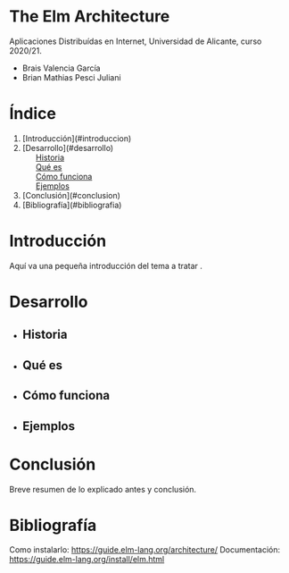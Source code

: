 # The Elm Architecture
Aplicaciones Distribuídas en Internet, Universidad de Alicante, curso 2020/21.
- Brais Valencia García 
- Brian Mathias Pesci Juliani


# Índice
<!-- TABLE OF CONTENTS -->
  <ol>
    <li>[Introducción](#introduccion)</li>
    <li>[Desarrollo](#desarrollo)</a>
      <ul><a href="#historia">Historia</a></ul>
      <ul><a href="#que-es">Qué es</a></ul>
      <ul><a href="#como-funciona">Cómo funciona</a></ul>
      <ul><a href="#ejemplos">Ejemplos</a></ul>
    </li>
  <li>[Conclusión](#conclusion)</li>
  <li>[Bibliografía](#bibliografia)</li>
  </ol>

# Introducción 
Aquí va una pequeña introducción del tema a tratar .

# Desarrollo 
* <h2 id ="historia"> Historia </h2>
* <h2 id="que-es"> Qué es </h2>
* <h2 id="como-funciona"> Cómo funciona </h2>
* <h2 id="ejemplos"> Ejemplos </h2>

# Conclusión 
Breve resumen de lo explicado antes y conclusión.

# Bibliografía

Como instalarlo: https://guide.elm-lang.org/architecture/
Documentación: https://guide.elm-lang.org/install/elm.html


